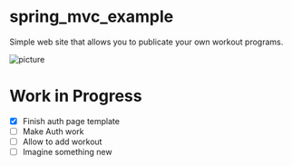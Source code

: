 # spring_mvc_example
<p>Simple web site that allows you to publicate your own workout programs.</p>

![picture](https://sun9-58.userapi.com/L_H00syD57Dca6N_C1wLDJsZmrXUKSiRsE8VVg/MhfM_r9VzlE.jpg)
# Work in Progress
- [x] Finish auth page template
- [ ] Make Auth work
- [ ] Allow to add workout
- [ ] Imagine something new 
